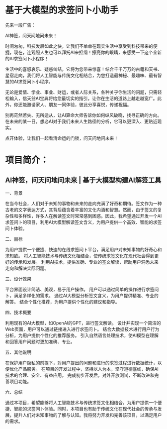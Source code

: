 # 基于大模型的求签问卜小助手


先来一段广告：

AI神签，问天问地问未来！

时间匆匆，科技发展如此之快，让我们不单单在现实生活中享受到科技带来的便捷，现在，连观照人生也可以拜托AI来担纲！擦亮你的眼睛，来感受一下这个全新的AI求签问卜小程序！

生活中的喜怒哀乐、疑惑纠结，它将为您带来惊喜！结合千千万万的古籍和天书、星宿走向，我们将人工智能与传统文化相结合，为您打造最神秘、最趣味、最有智慧的AI求签问卜小程序。

无论是爱情、学业、事业、财运，或者人际关系，各种关乎你生活的问题，只需轻松输入，信天翁AI宝典将给您最切实的指引，让你在生活的道路上越走越宽广。此外，你还能邀请家人、朋友一同体验，彼此分享喜悦，传递祝福。

别再茫然若失、无所适从，让AI算命大师告诉你如何纵风破晓，找寻正确的方向。在未来的某一日，想必AI对于我们未来人生路径的分析，它可以更深入、更贴近现实。

点开体验，让我们一起看清命运的门锁，问天问地问未来！



# 项目简介：

## AI神签，问天问地问未来 | 基于大模型构建AI解签工具

一、背景

在当今社会，人们对于未知的事物和未来的走向充满了好奇和期待。签文作为一种古老的文字表达方式，其背后蕴含着丰富的文化内涵和智慧。然而，由于签文的复杂性和多样性，许多人在解读签文时常常感到困惑。因此，我希望通过开发一个AI求签问卜的项目，利用AI大模型解读签文含义，为用户提供一个高效、智能的求签问卜体验。

二、目标

为用户提供一个便捷、快速的在线求签问卜平台，满足用户对未知事物的好奇心和求知欲。
将人工智能技术与传统文化相结合，使传统求签文化在现代社会得到更好的传承和发展。
利用AI技术，提供准确、专业的签文解读，帮助用户洞悉未来走向和解决实际问题。

三、设计效果

平台界面设计简洁、美观，易于用户操作。
用户可以通过简单的操作进行求签问卜，满足多样化的需求。
通过AI大模型分析签文含义，为用户提供精准、专业的解答。
结合个性化推荐，为用户提供个性化的建议和指导。

四、技术概要

利用现有的AI大模型，如OpenAI的GPT，进行签文解读。
设计并实现一个简洁的Web页面，用户可以通过链接进入进行求签问卜。
结合大数据技术进行用户行为分析，为用户提供个性化的推荐服务。
引入自然语言处理技术，使AI模型在理解和回答用户问题时更加准确、专业。

五、其他说明

在保护用户隐私的前提下，对用户提出的问题和进行的求签过程进行数据统计，以便优化产品服务。
在项目的开发过程中，坚持以人为本，坚守道德底线，确保AI技术的合理、安全、有益应用。
完成初步开发后，对外开放测试，不断改进和完善项目功能。

六、总结

通过本项目，希望能够将人工智能技术与传统求签文化相结合，为用户提供一个便捷、智能的求签问卜体验。同时，本项目也有助于传统文化在现代社会的传承与发展，提升人们对未知事物的了解与认知。我将努力开发和完善该项目，以满足用户的需求。

